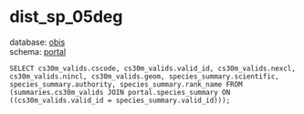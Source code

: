# dist_sp_05deg
database: [obis](../)  
schema: [portal](portal)  

    SELECT cs30m_valids.cscode, cs30m_valids.valid_id, cs30m_valids.nexcl, cs30m_valids.nincl, cs30m_valids.geom, species_summary.scientific, species_summary.authority, species_summary.rank_name FROM (summaries.cs30m_valids JOIN portal.species_summary ON ((cs30m_valids.valid_id = species_summary.valid_id)));